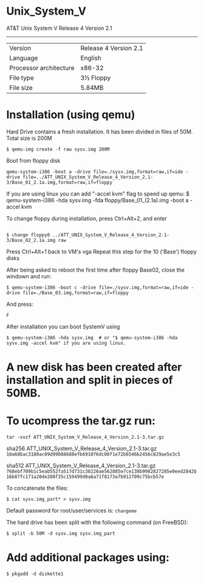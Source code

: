# Unix_System_V
AT&amp;T Unix System V Release 4 Version 2.1

---------------------------------------

|   |   |
| ------------- | ------------- |
| Version | Release 4 Version 2.1 |
| Language | English |
| Processor architecture | x86-32 |
| File type | 3½ Floppy |
| File size | 5.84MB |

# Installation (using qemu)

Hard Drive contains a fresh installation.
It has been divided in files of 50M. Total size is 200M

```
$ qemu-img create -f raw sysv.img 200M
```

Boot from floppy disk
```
qemu-system-i386 -boot a -drive file=./sysv.img,format=raw,if=ide -drive file=../ATT_UNIX_System_V_Release_4_Version_2.1-3/Base_01_2.1a.img,format=raw,if=floppy
```

If you are using linux you can add "-accel kvm" flag to speed up qemu: $ qemu-system-i386 -hda sysv.img -fda floppy/Base_01\_\(2.1a\).img -boot a -accel kvm

To change floppy during installation, press Ctrl+Alt+2, and enter 
```

$ change floppy0 ../ATT_UNIX_System_V_Release_4_Version_2.1-3/Base_02_2.1a.img raw
```
Press Ctrl+Alt+1 back to VM's vga
Repeat this step for the 10 ('Base') floppy disks

After being asked to reboot the first time after floppy Base02, close the windown and run:
```
$ qemu-system-i386 -boot c -drive file=./sysv.img,format=raw,if=ide -drive file=./Base_03.img,format=raw,if=floppy
```

And press:
```
F
```


After installation you can boot SystemV using
```
$ qemu-system-i386 -hda sysv.img  # or "$ qemu-system-i386 -hda sysv.img -accel kvm" if you are using linux.
```

# A new disk has been created after installation and split in pieces of 50MB.

# To ucompress the tar.gz run:
```
tar -xvzf ATT_UNIX_System_V_Release_4_Version_2.1-3.tar.gz
```

sha256 ATT_UNIX_System_V_Release_4_Version_2.1-3.tar.gz
`10a68bac3180ac09d99088688efb691076dc00f1e72b6546b2456c829ae5e3c5`

sha512 ATT_UNIX_System_V_Release_4_Version_2.1-3.tar.gz
`768ebf709b1c5eab552fa517d731c38226ae562885e7ce138b9982827285e0eed2842b16b87fc171a20de208f35c159499d0a6a71f8173a7b912709c75bcb57e`


To concatenate the files:
```
$ cat sysv.img_part* > sysv.img
```

Default password for root/user/services is: `changeme`

The hard drive has been split with the following command (on FreeBSD):
```
$ split -b 50M -d sysv.img sysv.img_part
```

# Add additional packages using:
```
$ pkgadd -d diskette1
```
